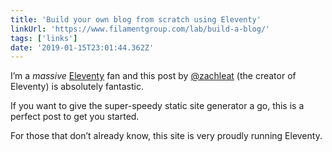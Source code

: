 ```yaml
---
title: 'Build your own blog from scratch using Eleventy'
linkUrl: 'https://www.filamentgroup.com/lab/build-a-blog/'
tags: ['links'] 
date: '2019-01-15T23:01:44.362Z'
---
```

I’m a _massive_ [Eleventy](https://11ty.io) fan and this post by [@zachleat](//twitter.com/zachleat) (the creator of Eleventy) is absolutely fantastic. 

If you want to give the super-speedy static site generator a go, this is a perfect post to get you started.

For those that don’t already know, this site is very proudly running Eleventy. 